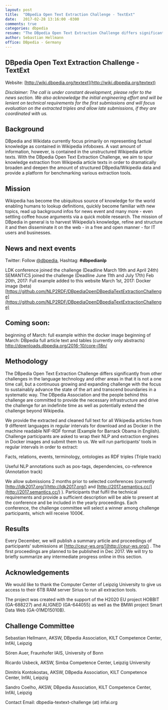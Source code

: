 ```yaml
---
layout: post
title:  "DBpedia Open Text Extraction Challenge - TextExt"
date:   2017-02-28 13:16:00 -0300
comments: true
categories: dbpedia
resume: "The DBpedia Open Text Extraction Challenge differs significantly from other challenges in the language technology and other..."
author: Sebastian Hellmann
office: DBpedia - Germany
---
```


## DBpedia Open Text Extraction Challenge - TextExt

Website: [http://wiki.dbpedia.org/textext](http://wiki.dbpedia.org/textext)

*Disclaimer: The call is under constant development, please refer to the news section. We also acknowledge the initial engineering effort and will be lenient on technical requirements for the first submissions and will focus evaluation on the extracted triples and allow late submissions, if they are coordinated with us.*

## Background

DBpedia and Wikidata currently focus primarily on representing factual knowledge as contained in Wikipedia infoboxes. A vast amount of information, however, is contained in the unstructured Wikipedia article texts. With the DBpedia Open Text Extraction Challenge, we aim to spur knowledge extraction from Wikipedia article texts in order to dramatically broaden and deepen the amount of structured DBpedia/Wikipedia data and provide a platform for benchmarking various extraction tools.

## Mission

Wikipedia has become the ubiquitous source of knowledge for the world enabling humans to lookup definitions, quickly become familiar with new topics, read up background infos for news event and many more - even settling coffee house arguments via a quick mobile research. The mission of DBpedia in general is to harvest Wikipedia’s knowledge, refine and structure it and then disseminate it on the web - in a free and open manner - for IT users and businesses.

## News and next events

Twitter: Follow [@dbpedia](http://www.twitter.com/dbpedia), Hashtag: **#dbpedianlp**

LDK conference joined the challenge (Deadline March 19th and April 24th)
SEMANTiCS joined the challenge (Deadline June 11th and July 17th)
Feb 20th, 2017: Full example added to this website
March 1st, 2017: Docker image (beta) [https://github.com/NLP2RDF/DBpediaOpenDBpediaTextExtractionChallenge](https://github.com/NLP2RDF/DBpediaOpenDBpediaTextExtractionChallenge)

## Coming soon:

beginning of March: full example within the docker image
beginning of March: DBpedia full article text and tables (currently only abstracts) http://downloads.dbpedia.org/2016-10/core-i18n/

## Methodology

The DBpedia Open Text Extraction Challenge differs significantly from other challenges in the language technology and other areas in that it is not a one time call, but a continuous growing and expanding challenge with the focus to sustainably advance the state of the art and transcend boundaries in a systematic way. The DBpedia Association and the people behind this challenge are committed to provide the necessary infrastructure and drive the challenge for an indefinite time as well as potentially extend the challenge beyond Wikipedia.

We provide the extracted and cleaned full text for all Wikipedia articles from 9 different languages in regular intervals for download and as Docker in the machine readable NIF-RDF format (Example for Barrack Obama in English). Challenge participants are asked to wrap their NLP and extraction engines in Docker images and submit them to us. We will run participants’ tools in regular intervals in order to extract:

Facts, relations, events, terminology, ontologies as RDF triples (Triple track)

Useful NLP annotations such as pos-tags, dependencies, co-reference (Annotation track)

We allow submissions 2 months prior to selected conferences (currently [http://ldk2017.org/](http://ldk2017.org/) and [http://2017.semantics.cc/](http://2017.semantics.cc/) ). Participants that fulfil the technical requirements and provide a sufficient description will be able to present at the conference and be included in the yearly proceedings. Each conference, the challenge committee will select a winner among challenge participants, which will receive 1000€.

## Results

Every December, we will publish a summary article and proceedings of participants’ submissions at [http://ceur-ws.org/](http://ceur-ws.org/) . The first proceedings are planned to be published in Dec 2017. We will try to briefly summarize any intermediate progress online in this section.

## Acknowledgements

We would like to thank the Computer Center of Leipzig University to give us access to their 6TB RAM server Sirius to run all extraction tools.

The project was created with the support of the H2020 EU project HOBBIT (GA-688227) and ALIGNED (GA-644055) as well as the BMWi project Smart Data Web (GA-01MD15010B).

## Challenge Committee

Sebastian Hellmann, AKSW, DBpedia Association, KILT Competence Center, InfAI, Leipzig

Sören Auer, Fraunhofer IAIS, University of Bonn

Ricardo Usbeck, AKSW, Simba Competence Center, Leipzig University

Dimitris Kontokostas, AKSW, DBpedia Association, KILT Competence Center, InfAI, Leipzig

Sandro Coelho, AKSW, DBpedia Association, KILT Competence Center, InfAI, Leipzig

Contact Email: dbpedia-textext-challenge (at) infai.org
